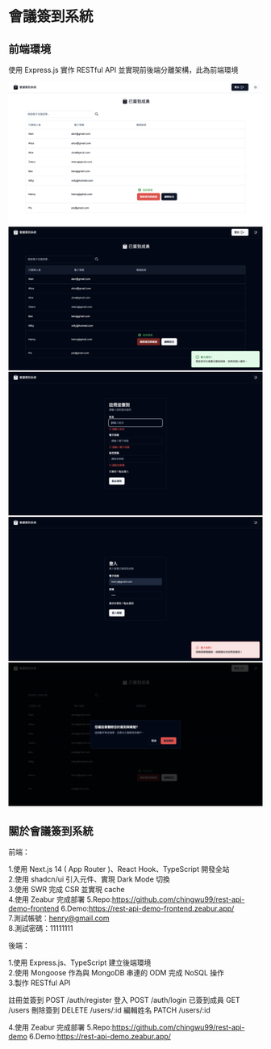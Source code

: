 # 會議簽到系統

## 前端環境

使用 Express.js 實作 RESTful API 並實現前後端分離架構，此為前端環境

![My Image](./readmeimg/table-white.png)
![My Image](./readmeimg/table.png)
![My Image](./readmeimg/signin.png)
![My Image](./readmeimg/login.png)
![My Image](./readmeimg/delete.png)

## 關於會議簽到系統

前端：

1.使用 Next.js 14 ( App Router )、React Hook、TypeScript 開發全站  
2.使用 shadcn/ui 引入元件、實現 Dark Mode 切換  
3.使用 SWR 完成 CSR 並實現 cache  
4.使用 Zeabur 完成部署
5.Repo:https://github.com/chingwu99/rest-api-demo-frontend
6.Demo:https://rest-api-demo-frontend.zeabur.app/  
7.測試帳號：henry@gmail.com  
8.測試密碼：11111111

後端：

1.使用 Express.js、TypeScript 建立後端環境  
2.使用 Mongoose 作為與 MongoDB 串連的 ODM 完成 NoSQL 操作  
3.製作 RESTful API

註冊並簽到 POST /auth/register
登入 POST /auth/login
已簽到成員 GET /users
刪除簽到 DELETE /users/:id
編輯姓名 PATCH /users/:id

4.使用 Zeabur 完成部署
5.Repo:https://github.com/chingwu99/rest-api-demo
6.Demo:https://rest-api-demo.zeabur.app/
